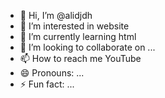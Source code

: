 - 👋 Hi, I’m @alidjdh
- 👀 I’m interested in website 
- 🌱 I’m currently learning html 
- 💞️ I’m looking to collaborate on ...
- 📫 How to reach me YouTube 
- 😄 Pronouns: ...
- ⚡ Fun fact: ...

<!---
alidjdh/alidjdh is a ✨ special ✨ repository because its `README.md` (this file) appears on your GitHub profile.
You can click the Preview link to take a look at your changes.
--->
